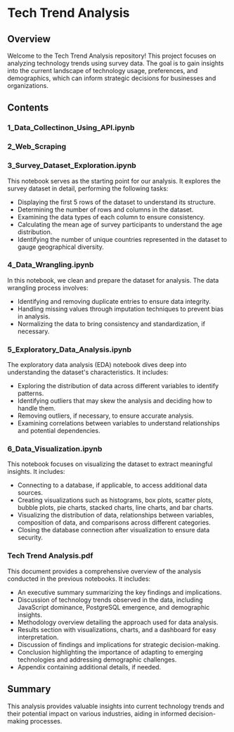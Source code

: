 # Tech Trend Analysis

## Overview

Welcome to the Tech Trend Analysis repository! This project focuses on analyzing technology trends using survey data. The goal is to gain insights into the current landscape of technology usage, preferences, and demographics, which can inform strategic decisions for businesses and organizations.

## Contents

### 1_Data_Collectinon_Using_API.ipynb


### 2_Web_Scraping


### 3_Survey_Dataset_Exploration.ipynb

This notebook serves as the starting point for our analysis. It explores the survey dataset in detail, performing the following tasks:

- Displaying the first 5 rows of the dataset to understand its structure.
- Determining the number of rows and columns in the dataset.
- Examining the data types of each column to ensure consistency.
- Calculating the mean age of survey participants to understand the age distribution.
- Identifying the number of unique countries represented in the dataset to gauge geographical diversity.

### 4_Data_Wrangling.ipynb

In this notebook, we clean and prepare the dataset for analysis. The data wrangling process involves:

- Identifying and removing duplicate entries to ensure data integrity.
- Handling missing values through imputation techniques to prevent bias in analysis.
- Normalizing the data to bring consistency and standardization, if necessary.

### 5_Exploratory_Data_Analysis.ipynb

The exploratory data analysis (EDA) notebook dives deep into understanding the dataset's characteristics. It includes:

- Exploring the distribution of data across different variables to identify patterns.
- Identifying outliers that may skew the analysis and deciding how to handle them.
- Removing outliers, if necessary, to ensure accurate analysis.
- Examining correlations between variables to understand relationships and potential dependencies.

### 6_Data_Visualization.ipynb

This notebook focuses on visualizing the dataset to extract meaningful insights. It includes:

- Connecting to a database, if applicable, to access additional data sources.
- Creating visualizations such as histograms, box plots, scatter plots, bubble plots, pie charts, stacked charts, line charts, and bar charts.
- Visualizing the distribution of data, relationships between variables, composition of data, and comparisons across different categories.
- Closing the database connection after visualization to ensure data security.

### Tech Trend Analysis.pdf

This document provides a comprehensive overview of the analysis conducted in the previous notebooks. It includes:

- An executive summary summarizing the key findings and implications.
- Discussion of technology trends observed in the data, including JavaScript dominance, PostgreSQL emergence, and demographic insights.
- Methodology overview detailing the approach used for data analysis.
- Results section with visualizations, charts, and a dashboard for easy interpretation.
- Discussion of findings and implications for strategic decision-making.
- Conclusion highlighting the importance of adapting to emerging technologies and addressing demographic challenges.
- Appendix containing additional details, if needed.

## Summary

This analysis provides valuable insights into current technology trends and their potential impact on various industries, aiding in informed decision-making processes.

